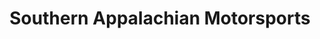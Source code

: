 ---
title: "Southern Appalachian Motorsports"
url: /roan-mountain/southern-appalachian-motorsports/
shop: motorcycle
---